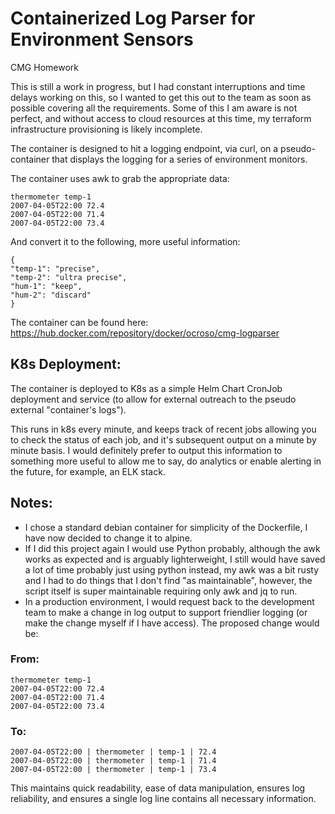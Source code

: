 # Containerized Log Parser for Environment Sensors
CMG Homework

This is still a work in progress, but I had constant interruptions and time delays working on this, so I wanted to get this out to the team as soon as possible covering all the requirements.  Some of this I am aware is not perfect, and without access to cloud resources at this time, my terraform infrastructure provisioning is likely incomplete.

The container is designed to hit a logging endpoint, via curl, on a pseudo-container that displays the logging for a series of environment monitors.

The container uses awk to grab the appropriate data:
```
thermometer temp-1
2007-04-05T22:00 72.4
2007-04-05T22:00 71.4
2007-04-05T22:00 73.4
```
And convert it to the following, more useful information:

```
{
"temp-1": "precise",
"temp-2": "ultra precise",
"hum-1": "keep",
"hum-2": "discard"
}
```
The container can be found here:
https://hub.docker.com/repository/docker/ocroso/cmg-logparser

## K8s Deployment:

The container is deployed to K8s as a simple Helm Chart CronJob deployment and service (to allow for external outreach to the pseudo external "container's logs").

This runs in k8s every minute, and keeps track of recent jobs allowing you to check the status of each job, and it's subsequent output on a minute by minute basis.  I would definitely prefer to output this information to something more useful to allow me to say, do analytics or enable alerting in the future, for example, an ELK stack.

## Notes:
- I chose a standard debian container for simplicity of the Dockerfile, I have now decided to change it to alpine.
- If I did this project again I would use Python probably, although the awk works as expected and is arguably lighterweight, I still would have saved a lot of time probably just using python instead, my awk was a bit rusty and I had to do things that I don't find "as maintainable", however, the script itself is super maintainable requiring only awk and jq to run.
- In a production environment, I would request back to the development team to make a change in log output to support friendlier logging (or make the change myself if I have access).  The proposed change would be:


### From:

```
thermometer temp-1
2007-04-05T22:00 72.4
2007-04-05T22:00 71.4
2007-04-05T22:00 73.4
```
### To:

```
2007-04-05T22:00 | thermometer | temp-1 | 72.4
2007-04-05T22:00 | thermometer | temp-1 | 71.4
2007-04-05T22:00 | thermometer | temp-1 | 73.4
```

This maintains quick readability, ease of data manipulation, ensures log reliability, and ensures a single log line contains all necessary information.

 
